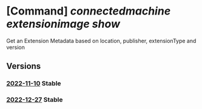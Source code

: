 # [Command] _connectedmachine extensionimage show_

Get an Extension Metadata based on location, publisher, extensionType and version

## Versions

### [2022-11-10](/Resources/mgmt-plane/L3N1YnNjcmlwdGlvbnMve30vcHJvdmlkZXJzL21pY3Jvc29mdC5oeWJyaWRjb21wdXRlL2xvY2F0aW9ucy97fS9wdWJsaXNoZXJzL3t9L2V4dGVuc2lvbnR5cGVzL3t9L3ZlcnNpb25zL3t9/2022-11-10.xml) **Stable**

<!-- mgmt-plane /subscriptions/{}/providers/microsoft.hybridcompute/locations/{}/publishers/{}/extensiontypes/{}/versions/{} 2022-11-10 -->

### [2022-12-27](/Resources/mgmt-plane/L3N1YnNjcmlwdGlvbnMve30vcHJvdmlkZXJzL21pY3Jvc29mdC5oeWJyaWRjb21wdXRlL2xvY2F0aW9ucy97fS9wdWJsaXNoZXJzL3t9L2V4dGVuc2lvbnR5cGVzL3t9L3ZlcnNpb25zL3t9/2022-12-27.xml) **Stable**

<!-- mgmt-plane /subscriptions/{}/providers/microsoft.hybridcompute/locations/{}/publishers/{}/extensiontypes/{}/versions/{} 2022-12-27 -->
